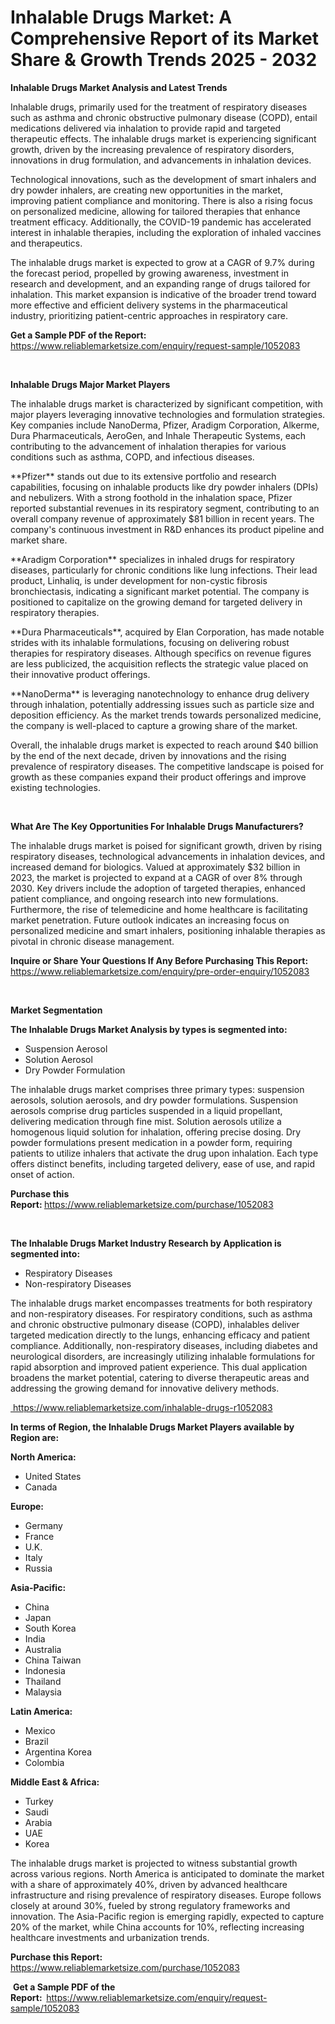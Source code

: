 <p><h1>Inhalable Drugs Market: A Comprehensive Report of its Market Share & Growth Trends 2025 - 2032</h1></p><p><strong>Inhalable Drugs Market Analysis and Latest Trends</strong></p>
<p><p>Inhalable drugs, primarily used for the treatment of respiratory diseases such as asthma and chronic obstructive pulmonary disease (COPD), entail medications delivered via inhalation to provide rapid and targeted therapeutic effects. The inhalable drugs market is experiencing significant growth, driven by the increasing prevalence of respiratory disorders, innovations in drug formulation, and advancements in inhalation devices. </p><p>Technological innovations, such as the development of smart inhalers and dry powder inhalers, are creating new opportunities in the market, improving patient compliance and monitoring. There is also a rising focus on personalized medicine, allowing for tailored therapies that enhance treatment efficacy. Additionally, the COVID-19 pandemic has accelerated interest in inhalable therapies, including the exploration of inhaled vaccines and therapeutics. </p><p>The inhalable drugs market is expected to grow at a CAGR of 9.7% during the forecast period, propelled by growing awareness, investment in research and development, and an expanding range of drugs tailored for inhalation. This market expansion is indicative of the broader trend toward more effective and efficient delivery systems in the pharmaceutical industry, prioritizing patient-centric approaches in respiratory care.</p></p>
<p><strong>Get a Sample PDF of the Report:&nbsp;</strong> <a href="https://www.reliablemarketsize.com/enquiry/request-sample/1052083?utm_campaign=2928&utm_medium=2&utm_source=Github&utm_content=ia&utm_term=19042025&utm_id=inhalable-drugs">https://www.reliablemarketsize.com/enquiry/request-sample/1052083</a></p>
<p>&nbsp;</p>
<p><strong>Inhalable Drugs Major Market Players</strong></p>
<p><p>The inhalable drugs market is characterized by significant competition, with major players leveraging innovative technologies and formulation strategies. Key companies include NanoDerma, Pfizer, Aradigm Corporation, Alkerme, Dura Pharmaceuticals, AeroGen, and Inhale Therapeutic Systems, each contributing to the advancement of inhalation therapies for various conditions such as asthma, COPD, and infectious diseases.</p><p>**Pfizer** stands out due to its extensive portfolio and research capabilities, focusing on inhalable products like dry powder inhalers (DPIs) and nebulizers. With a strong foothold in the inhalation space, Pfizer reported substantial revenues in its respiratory segment, contributing to an overall company revenue of approximately $81 billion in recent years. The company's continuous investment in R&D enhances its product pipeline and market share.</p><p>**Aradigm Corporation** specializes in inhaled drugs for respiratory diseases, particularly for chronic conditions like lung infections. Their lead product, Linhaliq, is under development for non-cystic fibrosis bronchiectasis, indicating a significant market potential. The company is positioned to capitalize on the growing demand for targeted delivery in respiratory therapies.</p><p>**Dura Pharmaceuticals**, acquired by Elan Corporation, has made notable strides with its inhalable formulations, focusing on delivering robust therapies for respiratory diseases. Although specifics on revenue figures are less publicized, the acquisition reflects the strategic value placed on their innovative product offerings.</p><p>**NanoDerma** is leveraging nanotechnology to enhance drug delivery through inhalation, potentially addressing issues such as particle size and deposition efficiency. As the market trends towards personalized medicine, the company is well-placed to capture a growing share of the market.</p><p>Overall, the inhalable drugs market is expected to reach around $40 billion by the end of the next decade, driven by innovations and the rising prevalence of respiratory diseases. The competitive landscape is poised for growth as these companies expand their product offerings and improve existing technologies.</p></p>
<p>&nbsp;</p>
<p><strong>What Are The Key Opportunities For Inhalable Drugs Manufacturers?</strong></p>
<p><p>The inhalable drugs market is poised for significant growth, driven by rising respiratory diseases, technological advancements in inhalation devices, and increased demand for biologics. Valued at approximately $32 billion in 2023, the market is projected to expand at a CAGR of over 8% through 2030. Key drivers include the adoption of targeted therapies, enhanced patient compliance, and ongoing research into new formulations. Furthermore, the rise of telemedicine and home healthcare is facilitating market penetration. Future outlook indicates an increasing focus on personalized medicine and smart inhalers, positioning inhalable therapies as pivotal in chronic disease management.</p></p>
<p><strong>Inquire or Share Your Questions If Any Before Purchasing This Report:</strong> <a href="https://www.reliablemarketsize.com/enquiry/pre-order-enquiry/1052083?utm_campaign=2928&utm_medium=2&utm_source=Github&utm_content=ia&utm_term=19042025&utm_id=inhalable-drugs">https://www.reliablemarketsize.com/enquiry/pre-order-enquiry/1052083</a></p>
<p>&nbsp;</p>
<p><strong>Market Segmentation</strong></p>
<p><strong>The Inhalable Drugs Market Analysis by types is segmented into:</strong></p>
<p><ul><li>Suspension Aerosol</li><li>Solution Aerosol</li><li>Dry Powder Formulation</li></ul></p>
<p><p>The inhalable drugs market comprises three primary types: suspension aerosols, solution aerosols, and dry powder formulations. Suspension aerosols comprise drug particles suspended in a liquid propellant, delivering medication through fine mist. Solution aerosols utilize a homogenous liquid solution for inhalation, offering precise dosing. Dry powder formulations present medication in a powder form, requiring patients to utilize inhalers that activate the drug upon inhalation. Each type offers distinct benefits, including targeted delivery, ease of use, and rapid onset of action.</p></p>
<p><strong>Purchase this Report:&nbsp;</strong><a href="https://www.reliablemarketsize.com/purchase/1052083?utm_campaign=2928&utm_medium=2&utm_source=Github&utm_content=ia&utm_term=19042025&utm_id=inhalable-drugs">https://www.reliablemarketsize.com/purchase/1052083</a></p>
<p>&nbsp;</p>
<p><strong>The Inhalable Drugs Market Industry Research by Application is segmented into:</strong></p>
<p><ul><li>Respiratory Diseases</li><li>Non-respiratory Diseases</li></ul></p>
<p><p>The inhalable drugs market encompasses treatments for both respiratory and non-respiratory diseases. For respiratory conditions, such as asthma and chronic obstructive pulmonary disease (COPD), inhalables deliver targeted medication directly to the lungs, enhancing efficacy and patient compliance. Additionally, non-respiratory diseases, including diabetes and neurological disorders, are increasingly utilizing inhalable formulations for rapid absorption and improved patient experience. This dual application broadens the market potential, catering to diverse therapeutic areas and addressing the growing demand for innovative delivery methods.</p></p>
<p><a href="https://www.reliablemarketsize.com/inhalable-drugs-r1052083?utm_campaign=2928&utm_medium=2&utm_source=Github&utm_content=ia&utm_term=19042025&utm_id=inhalable-drugs">&nbsp;https://www.reliablemarketsize.com/inhalable-drugs-r1052083</a></p>
<p><strong>In terms of Region, the Inhalable Drugs Market Players available by Region are:</strong></p>
<p>
    <p> <strong> North America: </strong>
        <ul>
            <li>United States</li>
            <li>Canada</li>
        </ul>
        </p> 
    <p> <strong> Europe: </strong>
        <ul>
            <li>Germany</li>
            <li>France</li>
            <li>U.K.</li>
            <li>Italy</li>
            <li>Russia</li>
        </ul>
        </p> 
    <p> <strong> Asia-Pacific: </strong>
        <ul>
            <li>China</li>
            <li>Japan</li>
            <li>South Korea</li>
            <li>India</li>
            <li>Australia</li>
            <li>China Taiwan</li>
            <li>Indonesia</li>
            <li>Thailand</li>
            <li>Malaysia</li>
        </ul>
        </p> 
    <p> <strong> Latin America: </strong>
        <ul>
            <li>Mexico</li>
            <li>Brazil</li>
            <li>Argentina Korea</li>
            <li>Colombia</li>
        </ul>
        </p> 
    <p> <strong> Middle East & Africa: </strong>
        <ul>
            <li>Turkey</li>
            <li>Saudi</li>
            <li>Arabia</li>
            <li>UAE</li>
            <li>Korea</li>
        </ul>
    </p>
    </p>
<p><p>The inhalable drugs market is projected to witness substantial growth across various regions. North America is anticipated to dominate the market with a share of approximately 40%, driven by advanced healthcare infrastructure and rising prevalence of respiratory diseases. Europe follows closely at around 30%, fueled by strong regulatory frameworks and innovation. The Asia-Pacific region is emerging rapidly, expected to capture 20% of the market, while China accounts for 10%, reflecting increasing healthcare investments and urbanization trends.</p></p>
<p><strong>Purchase this Report: </strong><a href="https://www.reliablemarketsize.com/purchase/1052083?utm_campaign=2928&utm_medium=2&utm_source=Github&utm_content=ia&utm_term=19042025&utm_id=inhalable-drugs">https://www.reliablemarketsize.com/purchase/1052083</a></p>
<p>&nbsp;<strong>Get a Sample PDF of the Report:&nbsp;&nbsp;</strong><a href="https://www.reliablemarketsize.com/enquiry/request-sample/1052083?utm_campaign=2928&utm_medium=2&utm_source=Github&utm_content=ia&utm_term=19042025&utm_id=inhalable-drugs">https://www.reliablemarketsize.com/enquiry/request-sample/1052083</a></p>
<p><strong></strong></p>
<p><p></p><p></p><p></p></p>